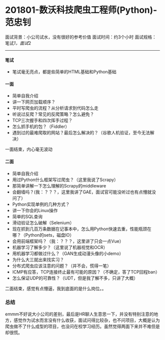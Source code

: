 201801-数沃科技爬虫工程师(Python)-范忠钊
===
面试背景：小公司试水，没有很好的参考价值
面试时间：约3个小时
面试规格：笔试*1，面试*2


---

#### 笔试
- 笔试毫无亮点，都是些简单的HTML基础和Python基础
  
  
#### 一面
- 简单自我介绍
- 讲一下网页加载顺序？
- 平时写爬虫的流程？从分析请求到代码怎么走
- 听说过反爬？常见的反爬策略？怎么避免？
- TCP三次握手和四次挥手过程？
- 怎么抓手机的包？（Fiddler）
- 遇到过的最难爬取的网站？最后怎么解决的？（谷歌人机验证，至今无法解决）

一面结束，内心毫无波动

#### 二面
- 简单自我介绍
- 用过Python什么框架写过爬虫？（这里我说了Scrapy）
- 那简单讲解一下怎么理解的Scrapy的middleware
- 会翻墙吗？(我：？？？，这里我讲了GAE，面试官可能没听过也有点懵就没问了）
- Python实现单例的几种方式？
- 讲一下你会的Linux操作
- 简单的SQL查询
- 滑动验证怎么破解（Selenium）
- 现在抓到几百万条数据在记事本中，怎么用Python快速去重，性能瓶颈在哪？（Python的sets，磁盘IO）
- 会用前端框架吗？（我：？？？，这里讲了只会一点Vue）
- 机器学习了解多少？（这里说了机器视觉和OCR）
- 用机器学习都做过什么？（GAN生成动漫头像的小demo）
- 为什么大三就出来找实习？
- 分布式爬虫应该注意的问题？（并不会，慌得一笔）
- ICMP有应答，TCP连接终止最有可能的原因？（不确定，答了TCP回程ban）
- 怎么保证UDP的可靠性？（UDT，但是我了解不多，只讲了大概）

二面结束，感觉有点懵逼，我到底面的是什么岗位。。

### 总结
emmm不好说大小公司的差别，最后是HR聊人生意思一下，并没有特别注意的地方，感觉作为试水而言没有什么收获，面试问得比较杂，也不问项目，大概是认为爬虫做不了什么成型的项目，也没问在校学习经历。虽然觉得两面下来并不难但是却很慌。





